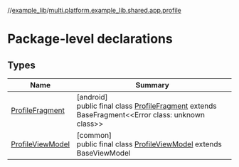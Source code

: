 //[example_lib](../../index.md)/[multi.platform.example_lib.shared.app.profile](index.md)

# Package-level declarations

## Types

| Name | Summary |
|---|---|
| [ProfileFragment](-profile-fragment/index.md) | [android]<br>public final class [ProfileFragment](-profile-fragment/index.md) extends BaseFragment&lt;&lt;Error class: unknown class&gt;&gt; |
| [ProfileViewModel](-profile-view-model/index.md) | [common]<br>public final class [ProfileViewModel](-profile-view-model/index.md) extends BaseViewModel |
